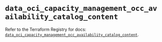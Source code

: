# `data_oci_capacity_management_occ_availability_catalog_content`

Refer to the Terraform Registry for docs: [`data_oci_capacity_management_occ_availability_catalog_content`](https://registry.terraform.io/providers/hashicorp/oci/7.19.0/docs/data-sources/capacity_management_occ_availability_catalog_content).
